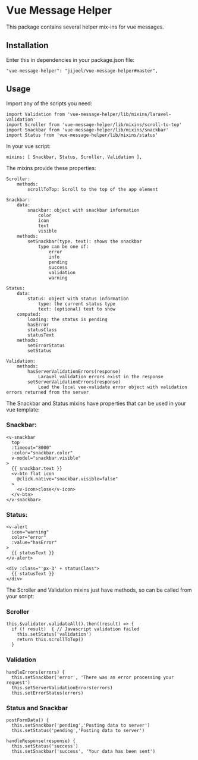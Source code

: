 Vue Message Helper
=====================
This package contains several helper mix-ins for vue messages.



Installation
-------------
Enter this in dependencies in your package.json file:

    "vue-message-helper": "jijoel/vue-message-helper#master",


Usage
---------
Import any of the scripts you need:

    import Validation from 'vue-message-helper/lib/mixins/laravel-validation'
    import Scroller from 'vue-message-helper/lib/mixins/scroll-to-top'
    import Snackbar from 'vue-message-helper/lib/mixins/snackbar'
    import Status from 'vue-message-helper/lib/mixins/status'

In your vue script:

    mixins: [ Snackbar, Status, Scroller, Validation ],

The mixins provide these properties:

    Scroller:
        methods:
            scrollToTop: Scroll to the top of the app element

    Snackbar:
        data:
            snackbar: object with snackbar information
                color
                icon
                text
                visible
        methods:
            setSnackbar(type, text): shows the snackbar
                type can be one of:
                    error
                    info
                    pending
                    success
                    validation
                    warning

    Status:
        data:
            status: object with status information
                type: the current status type
                text: (optional) text to show
        computed:
            loading: the status is pending
            hasError
            statusClass
            statusText
        methods:
            setErrorStatus
            setStatus

    Validation:
        methods:
            hasServerValidationErrors(response)
                Laravel validation errors exist in the response
            setServerValidationErrors(response)
                Load the local vee-validate error object with validation errors returned from the server

The Snackbar and Status mixins have properties that can be used in your vue template:

### Snackbar:

    <v-snackbar
      top
      :timeout="8000"
      :color="snackbar.color"
      v-model="snackbar.visible"
    >
      {{ snackbar.text }}
      <v-btn flat icon
        @click.native="snackbar.visible=false"
      >
        <v-icon>close</v-icon>
      </v-btn>
    </v-snackbar>

### Status:

    <v-alert
      icon="warning"
      color="error"
      :value="hasError"
    >
      {{ statusText }}
    </v-alert>

    <div :class="'px-3' + statusClass">
      {{ statusText }}
    </div>

The Scroller and Validation mixins just have methods, so can be called from your script:

### Scroller

    this.$validator.validateAll().then((result) => {
      if (! result)  { // Javascript validation failed
        this.setStatus('validation')
        return this.scrollToTop()
      }

### Validation
    handleErrors(errors) {
      this.setSnackbar('error', 'There was an error processing your request')
      this.setServerValidationErrors(errors)
      this.setErrorStatus(errors)

### Status and Snackbar

    postFormData() {
      this.setSnackbar('pending','Posting data to server')
      this.setStatus('pending','Posting data to server')

    handleResponse(response) {
      this.setStatus('success')
      this.setSnackbar('success', 'Your data has been sent')
